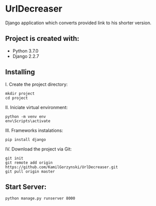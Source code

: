 # UrlDecreaser

Django application which converts provided link to his shorter version.

## Project is created with:

* Python              3.7.0
* Django              2.2.7


## Installing
I. Create the project directory:
```
mkdir project
cd project
```
II. Iniciate virtual environment:
```
python -m venv env
env\Scripts\activate
```

III. Frameworks instalations:
```
pip install django
```

IV. Download the project via Git:
```
git init
git remote add origin https://github.com/KamilGorzynski/UrlDecreaser.git
git pull origin master
```
## Start Server:

```
python manage.py runserver 8000
```
